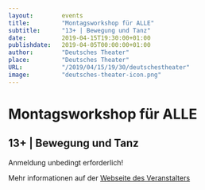 ```yaml
---
layout:        events
title:         "Montagsworkshop für ALLE"
subtitle:      "13+ | Bewegung und Tanz"
date:          2019-04-15T19:30:00+01:00
publishdate:   2019-04-05T00:00:00+01:00
author:        "Deutsches Theater"
place:         "Deutsches Theater"
URL:           "/2019/04/15/19/30/deutschestheater"
image:         "deutsches-theater-icon.png"
---
```


Montagsworkshop für ALLE
===========

13+ | Bewegung und Tanz
-----------

 Anmeldung unbedingt erforderlich!

Mehr informationen auf der [Webseite des Veranstalters](https://www.dt-goettingen.de/stueck/montagsworkshop-fuer-alle/)
